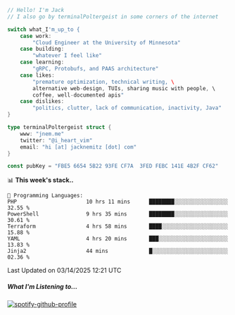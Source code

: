 ```go
// Hello! I'm Jack
// I also go by terminalPoltergeist in some corners of the internet

switch what_I'm_up_to {
    case work:
        "Cloud Engineer at the University of Minnesota"
    case building:
        "whatever I feel like"
    case learning:
        "gRPC, Protobufs, and PAAS architecture"
    case likes:
        "premature optimization, technical writing, \
        alternative web-design, TUIs, sharing music with people, \
        coffee, well-documented apis"
    case dislikes:
        "politics, clutter, lack of communication, inactivity, Java"
}

type terminalPoltergeist struct {
    www: "jnem.me"
    twitter: "@i_heart_vim"
    email: "hi [at] jacknemitz [dot] com"
}

const pubKey = "FBE5 6654 5B22 93FE CF7A  3FED FEBC 141E 4B2F CF62"
```

<!--START_SECTION:waka-->
📊 **This week's stack..** 

```text
💬 Programming Languages: 
PHP                      10 hrs 11 mins      ████████░░░░░░░░░░░░░░░░░   32.55 % 
PowerShell               9 hrs 35 mins       ████████░░░░░░░░░░░░░░░░░   30.61 % 
Terraform                4 hrs 58 mins       ████░░░░░░░░░░░░░░░░░░░░░   15.88 % 
YAML                     4 hrs 20 mins       ███░░░░░░░░░░░░░░░░░░░░░░   13.83 % 
Jinja2                   44 mins             █░░░░░░░░░░░░░░░░░░░░░░░░   02.36 % 
```


 Last Updated on 03/14/2025 12:21 UTC
<!--END_SECTION:waka-->

##### What I'm Listening to...

[![spotify-github-profile](https://jnem.me/listening-item?maxAge=2592000)](https://jnem.me/listening)
